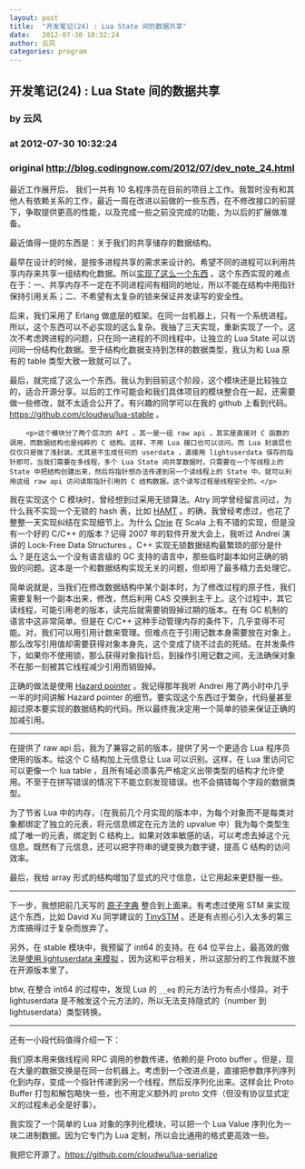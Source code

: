 ```yaml
---
layout: post
title:  "开发笔记(24) : Lua State 间的数据共享"
date:   2012-07-30 10:32:24
author: 云风
categories: program
---
```


## 开发笔记(24) : Lua State 间的数据共享
### by 云风
### at 2012-07-30 10:32:24
### original <http://blog.codingnow.com/2012/07/dev_note_24.html>

<p>最近工作展开后， 我们一共有 10 名程序员在目前的项目上工作。我暂时没有和其他人有依赖关系的工作，最近一周在改进以前做的一些东西，在不修改接口的前提下，争取提供更高的性能，以及完成一些之前没完成的功能，为以后的扩展做准备。</p>

<p>最近值得一提的东西是：关于我们的共享储存的数据结构。</p>

<p>最早在设计的时候，是按多进程共享的需求来设计的。希望不同的进程可以利用共享内存来共享一组结构化数据。所以<a href="http://blog.codingnow.com/2011/12/dev_note_6.html">实现了这么一个东西</a> 。这个东西实现的难点在于：一、共享内存不一定在不同进程间有相同的地址，所以不能在结构中用指针保持引用关系；二、不希望有太复杂的锁来保证并发读写的安全性。</p>

<p>后来，我们采用了 Erlang 做底层的框架。在同一台机器上，只有一个系统进程。所以，这个东西可以不必实现的这么复杂。我抽了三天实现，重新实现了一个。这次不考虑跨进程的问题，只在同一进程的不同线程中，让独立的 Lua State 可以访问同一份结构化数据。至于结构化数据支持到怎样的数据类型，我认为和 Lua 原有的 table 类型大致一致就可以了。</p>

<p>最后，就完成了这么一个东西。我认为到目前这个阶段，这个模块还是比较独立的，适合开源分享。以后的工作可能会和我们具体项目的模块整合在一起，还需要做一些修改，就不太适合公开了。有兴趣的同学可以在我的 github 上看到代码。<a href="https://github.com/cloudwu/lua-stable">https://github.com/cloudwu/lua-stable</a> 。</p>

        <p>这个模块分了两个层次的 API 。其一是一组 raw api ，其实是直接对 C 函数的调用，而数据结构也是纯粹的 C 结构。这样，不用 Lua 接口也可以访问。而 Lua 封装层也仅仅只是做了浅封装。尤其是不生成任何的 userdata ，直接用 lightuserdata 保存的指针即可。当我们需要在多线程，多个 Lua State 间共享数据时，只需要在一个写线程上的 State 中把结构创建出来，然后将指针想办法传递到另一个读线程上的 State 中。就可以利用这组 raw api 访问读取指针引用的 C 结构数据。这个读写过程是线程安全的。</p>

<p>我在实现这个 C 模块时，曾经想到过采用无锁算法。Atry 同学曾经留言问过，为什么我不实现一个无锁的 hash 表，比如 <a href="https://en.wikipedia.org/wiki/Hash_array_mapped_trie">HAMT</a> 。的确，我曾经考虑过，也花了整整一天实现纠结在实现细节上。为什么 <a href="https://en.wikipedia.org/wiki/Ctrie">Ctrie</a> 在 Scala 上有不错的实现，但是没有一个好的 C/C++ 的版本？记得 2007 年的软件开发大会上，我听过 Andrei 演讲的  Lock-Free Data Structures 。C++ 实现无锁数据结构最繁琐的部分是什么？是在这么一个没有语言级的 GC 支持的语言中，那些临时副本如何正确的销毁的问题。这本是一个和数据结构实现无关的问题，但却用了最多精力去处理它。</p>

<p>简单说就是，当我们在修改数据结构中某个副本时，为了修改过程的原子性，我们需要复制一个副本出来，修改，然后利用 CAS 交换到主干上。这个过程中，其它读线程，可能引用老的版本，读完后就需要销毁掉过期的版本。在有 GC 机制的语言中这非常简单。但是在 C/C++ 这种手动管理内存的条件下，几乎变得不可能。对，我们可以用引用计数来管理。但难点在于引用记数本身需要放在对象上，那么改写引用值却需要获得对象本身先，这个变成了绕不过去的死结。在并发条件下，如果你不使用锁，那么获得对象指针后，到操作引用记数之间，无法确保对象不在那一刻被其它线程减少引用而销毁掉。</p>

<p>正确的做法是使用 <a href="https://en.wikipedia.org/wiki/Hazard_pointer">Hazard pointer</a> 。我记得那年我听 Andrei 用了两小时中几乎一半的时间讲解 Hazard pointer 的细节。要实现这个东西过于繁杂，代码量甚至超过原本要实现的数据结构的代码。所以最终我决定用一个简单的锁来保证正确的加减引用。</p>

<hr>

<p>在提供了 raw api 后，我为了兼容之前的版本，提供了另一个更适合 Lua 程序员使用的版本。给这个 C 结构加上元信息让 Lua 可以识别。这样，在 Lua 里访问它可以更像一个 lua table ，且所有域必须事先严格定义出带类型的结构才允许使用。不至于在拼写错误的情况下不能立刻发现错误。也不会搞错每个字段的数据类型。</p>

<p>为了节省 Lua 中的内存，（在我前几个月实现的版本中，为每个对象而不是每类对象都绑定了独立的元表，将元信息绑定在元方法的 upvalue 中）我为每个类型生成了唯一的元表，绑定到 C 结构上。如果对效率敏感的话，可以考虑去掉这个元信息。既然有了元信息，还可以把字符串的键变换为数字键，提高 C 结构的访问效率。</p>

<p>最后，我给 array 形式的结构增加了显式的尺寸信息，让它用起来更舒服一些。</p>

<hr>

<p>下一步，我想把前几天写的 <a href="http://blog.codingnow.com/2012/07/dev_note_23.html">原子字典</a> 整合到上面来。有考虑过使用 STM 来实现这个东西，比如 David Xu 同学建议的 <a href="http://www.tmware.org/tinystm/">TinySTM</a> 。还是有点担心引入太多的第三方库搞得过于复杂而放弃了。</p>

<p>另外，在 stable 模块中，我预留了 int64 的支持。在 64 位平台上，最高效的做法是<a href="http://blog.codingnow.com/2012/04/lua_int64.html">使用 lightuserdata 来模拟</a> 。因为这和平台相关，所以这部分的工作我就不放在开源版本里了。</p>

<p>btw, 在整合 int64 的过程中，发现 Lua 的 <code>__eq</code> 的元方法行为有点小怪异。对于 lightuserdata 是不触发这个元方法的，所以无法支持隐式的（number 到 lightuserdata）类型转换。</p>

<hr>

<p>还有一小段代码值得介绍一下：</p>

<p>我们原本用来做线程间 RPC 调用的参数传递，依赖的是 Proto buffer 。但是，现在大量的数据交换是在同一台机器上。考虑到一个改进点是，直接把参数序列序列化到内存，变成一个指针传递到另一个线程，然后反序列化出来。这样会比 Proto Buffer 打包和解包略快一些，也不用定义额外的 proto 文件（但没有协议显式定义的过程未必全是好事）。</p>

<p>我实现了一个简单的 Lua 对象的序列化模块，可以把一个 Lua Value 序列化为一块二进制数据。因为它专门为 Lua 定制，所以会比通用的格式更高效一些。</p>

<p>我把它开源了。<a href="https://github.com/cloudwu/lua-serialize">https://github.com/cloudwu/lua-serialize</a></p>